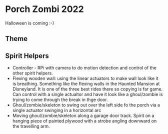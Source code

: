 # Porch Zombi 2022
Halloween is coming :-)
## Theme
## Spirit Helpers
- Controller - RPi with camera to do motion detection and control of the other spirit helpers.
- Flexing wooden wall: using the linear actuators to make wall look like it is breathing. Something like the flexing walls in the Haunted Mansion at Disneyland.  It is one of the three best rides there so copying is far game. Can control with a single actualtor and have it look like a ghoul/zombie is trying to come through the break in thge door.
- Ghoul/zombie/skeleton to swing out over the left side fo the porch via a single actuator swinging in a horizontal arc
- Moving ghoul/zombie/skeleton along a garage door track.  Spirit on a hanging piece of painted plywood with a strobe angling downward on the travelling arm.
